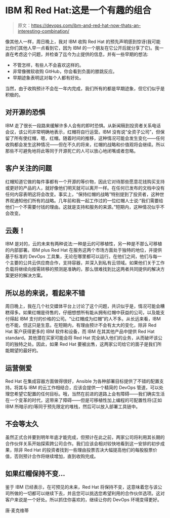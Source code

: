 # IBM 和 Red Hat:这是一个有趣的组合

> 原文：<https://devops.com/ibm-and-red-hat-now-thats-an-interesting-combination/>

像其他人一样，周日晚上，我对 IBM 收购 Red Hat 的预先声明感到惊讶(我可能比你们其他人早一点看到它，因为 IBM 的一个朋友在它公开后就分享了它)。我一直在考虑这个问题，并检查了迄今为止提供的信息，并有一些早期的想法:

*   不管怎样，有些人不会喜欢这样的。
*   非常像微软收购 GitHub，你会看到负面的膝跳反应。
*   早期迹象表明这对每个人都有好处。

当然，由于收购预计不会在一年内完成，我们所有的都是早期迹象，但它们似乎是积极的。

## 对开源的恐惧

IBM 走了很长一段路来缓解许多人会有的即时恐惧。从新闻稿到投资者关系电话会议，该公司非常明确地表示，红帽将自行运营。IBM 没有说“全资子公司”，但保留了所有使红帽，嗯，红帽。随着时间的推移，这种情况可能会发生变化——任何收购都会发生这种情况——但在不久的将来，红帽的战略和价值观将会继续。所以那些不可避免地将此等同于开源死亡的人可以放心地闭嘴或者忽略。

## 客户关注的问题

红帽知道它做的每件事都有一个开源的等价物，因此它对待那些愿意花钱购买支持或更好的产品的人，就好像他们明天就可以离开一样。在任何已发布的文档中没有任何内容表明这将会改变。事实上，“保持红帽的战略”特别提到了投资者，这种世界观通知他们所有的战略。几年前和我一起工作过的一位红帽人士说:“我们需要给他们一个不需要付钱的理由。这就是支持和服务的来源。”短期内，这种情况似乎不会改变。

## 云轰！

IBM 是对的，云的未来有两种说法:一种是云的可移植性，另一种是不那么可移植的内部部署。IBM plus Red Hat 在服务这两个市场方面处于独特的地位，并提供基于标准的 DevOps 工具集，无论在哪里都可以运行。在他们之间，他们与每一个主要的公共云供应商合作，支持容器，并深入到私有云领域。如果他们关于工作负载将继续向按需转移的预测是准确的，那么很难找到比这两者共同提供的解决方案更好的解决方案。

## 所以总的来说，看起来不错

周日晚上，我在几个社交媒体平台上讨论了这个问题，共识似乎是，情况可能会糟糕得多。如果红帽是待售的，仔细想想所有能从拥有红帽中获益的公司，以及能支付得起 IBM 支付的价格的公司。“让红帽成为红帽”的人不多。从长远来看，IBM 也不能，但这只是生意。在短期内，有理由预计不会有太大的变化，除非 Red Hat 客户获得更多的 IBM 软件和设备，而 IBM 在其其他产品中提供 Red Hat standard。其他潜在买家可能会将 Red Hat 完全纳入他们的业务，从而破坏该公司的独特之处。因此，如果 Red Hat 要被出售，这两家公司给它的面子是我们所能期望的最好的。

## 运营侧爱

Red Hat 在集成容器方面做得很好，Ansible 为各种部署目标提供了不错的配置支持。将其与 IBM 的云工作相结合，应该会提供一个精简的 DevOps 管道，可以处理您希望它配置的任何目标。哦，当然在前进的道路上会有障碍——我们确实生活在一个变革的时代，这带来了障碍——但是可移植性加上编程的可配置性将(正如 IBM 所暗示的)等同于预先限定的堆栈，然后可以放入部署工具链中。

## 不会等太久

虽然正式合并要到明年年底才能完成，但预计在此之前，两家公司将利用其长期的合作伙伴关系开始探索跨公司合作。我们应该会相对较快地看到这一安排的初步成果，除非 Red Hat 的投资者找到一些理由投票否决大幅提高他们的每股股票价值，否则预计合作将继续增加，直到收购完成。

## 如果红帽保持不变…

鉴于 IBM 已经表示，在可预见的未来，Red Hat 将保持不变，这意味着您与该公司所做的一切都可以继续下去，并且您可以挑选您希望利用的合作伙伴选项。这对客户来说是一个好处。所以抓住你喜欢的，继续让你的 DevOps 环境变得更好。

唐·麦克维蒂